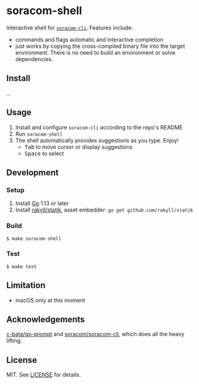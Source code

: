 # soracom-shell

Interactive shell for [`soracom-cli`](https://github.com/soracom/soracom-cli/). Features include:

- commands and flags automatic and interactive completion
- just works by copying the cross-compiled binary file into the target environment. There is no need to build an environment or solve dependencies.

## Install

...

## Usage

1. Install and configure `soracom-cli` according to the repo's README
2. Run `soracom-shell`
3. The shell automatically provides suggestions as you type. Enjoy!
    - <kbd>Tab</kbd> to move cursor or display suggestions
    - <kbd>Space</kbd> to select

## Development

### Setup

1. Install [Go](https://golang.org/) 1.13 or later
2. Install [rakyll/statik](https://github.com/rakyll/statik), asset embedder: `go get github.com/rakyll/statik`

### Build

```console
$ make soracom-shell
```

### Test

```console
$ make test
```

## Limitation

- macOS only at this moment

## Acknowledgements

[c-bata/go-prompt](https://github.com/c-bata/go-prompt/) and [soracom/soracom-cli](https://github.com/soracom/soracom-cli/), which does all the heavy lifting.

## License

MIT. See [LICENSE](LICENSE) for details.
